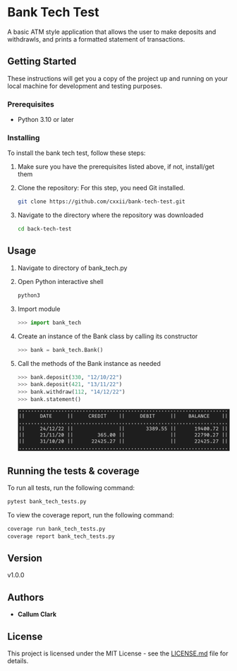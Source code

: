 # Bank Tech Test

A basic ATM style application that allows the user to make deposits and withdrawls, and prints a formatted statement of transactions.

## Getting Started

These instructions will get you a copy of the project up and running on your local machine for development and testing purposes.

### Prerequisites

* Python 3.10 or later

### Installing

To install the bank tech test, follow these steps:

1. Make sure you have the prerequisites listed above, if not, install/get them

2. Clone the repository: For this step, you need Git installed.

   ```bash
   git clone https://github.com/cxxii/bank-tech-test.git
   ```

3. Navigate to the directory where the repository was downloaded

    ```bash
    cd back-tech-test
    ```

## Usage

1. Navigate to directory of bank_tech.py

2. Open Python interactive shell

    ```bash
    python3
    ```

3. Import module

    ```python
    >>> import bank_tech
    ```

4. Create an instance of the Bank class by calling its constructor

    ```python
    >>> bank = bank_tech.Bank()
    ```

5. Call the methods of the Bank instance as needed

    ```python
    >>> bank.deposit(330, "12/10/22")
    >>> bank.deposit(421, "13/11/22")
    >>> bank.withdraw(112, "14/12/22")
    >>> bank.statement()
    ```

    ![screenshot](https://github.com/cxxii/bank-tech-test/blob/main/screenshot.png)

## Running the tests & coverage

To run all tests, run the following command:

```bash
pytest bank_tech_tests.py
```

To view the coverage report, run the following command:

```bash
coverage run bank_tech_tests.py 
coverage report bank_tech_tests.py
```

## Version

v1.0.0

## Authors

* **Callum Clark**

## License

This project is licensed under the MIT License - see the [LICENSE.md](LICENSE.md) file for details.
